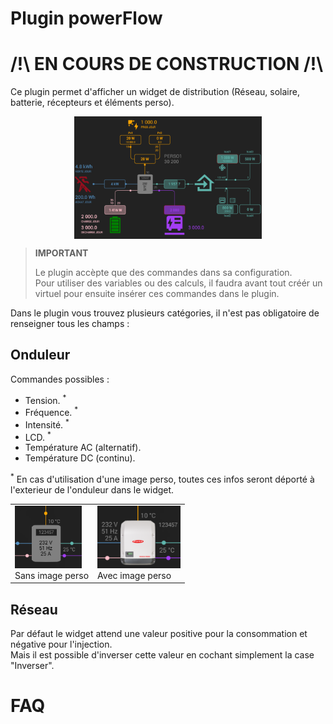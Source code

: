 # Plugin powerFlow

# /!\ EN COURS DE CONSTRUCTION /!\ 


Ce plugin permet d'afficher un widget de distribution (Réseau, solaire, batterie, récepteurs et éléments perso).

<img src="../../images/powerFlow_exemple.png" width="300" style="display: block;margin: 0 auto;"/>


>**IMPORTANT**
>
>Le plugin accèpte que des commandes dans sa configuration.<br>
>Pour utiliser des variables ou des calculs, il faudra avant tout créér un virtuel pour ensuite insérer ces commandes dans le plugin.

Dans le plugin vous trouvez plusieurs catégories, il n'est pas obligatoire de renseigner tous les champs :

## Onduleur

Commandes possibles :

- Tension. <sup>*</sup>
- Fréquence. <sup>*</sup>
- Intensité. <sup>*</sup>
- LCD. <sup>*</sup>
- Température AC (alternatif).
- Température DC (continu).

 <sup>*</sup> En cas d'utilisation d'une image perso, toutes ces infos seront déporté à l'exterieur de l'onduleur dans le widget.

| | |
|--- | ---|
| <img src="../../images/powerFlow_exemple_inverter_noImgCustom.png" height="100" /><br>Sans image perso | <img src="../../images/powerFlow_exemple_inverter_withImgCustom.png" height="100" /><br>Avec image perso |


## Réseau

Par défaut le widget attend une valeur positive pour la consommation et négative pour l'injection.<br>Mais il est possible d'inverser cette valeur en cochant simplement la case "Inverser".

# FAQ